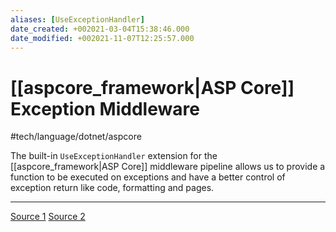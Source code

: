 ```yaml
---
aliases: [UseExceptionHandler]
date_created: +002021-03-04T15:38:46.000
date_modified: +002021-11-07T12:25:57.000
---
```


# [[aspcore_framework|ASP Core]] Exception Middleware

#tech/language/dotnet/aspcore

The built-in `UseExceptionHandler` extension for the [[aspcore_framework|ASP Core]] middleware pipeline allows us to provide a function to be executed on exceptions and have a better control of exception return like code, formatting and pages.

---

[Source 1](https://recaffeinate.co/post/serialize-errors-as-json-in-aspnetcore/)
[Source 2](https://docs.microsoft.com/en-us/aspnet/core/fundamentals/error-handling?view=aspnetcore-5.0)
